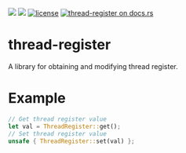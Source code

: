[![](https://img.shields.io/crates/v/thread-register.svg)](https://crates.io/crates/thread-register)
[![](https://img.shields.io/crates/d/thread-register.svg)](https://crates.io/crates/thread-register)
[![license](https://img.shields.io/crates/l/thread-register.svg)](https://crates.io/crates/thread-register)
[![thread-register on docs.rs](https://docs.rs/thread-register/badge.svg)](https://docs.rs/thread-register)
# thread-register
A library for obtaining and modifying thread register.

# Example
```rust
// Get thread register value
let val = ThreadRegister::get();
// Set thread register value
unsafe { ThreadRegister::set(val) };
```
